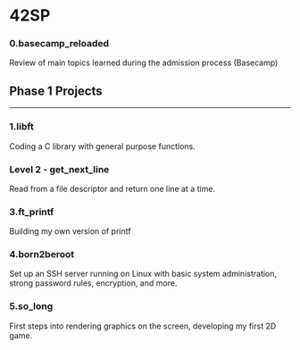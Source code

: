 # 42SP

<h3>0.basecamp_reloaded</h3>
Review of main topics learned during the admission process (Basecamp)
<br>
<h2>Phase 1 Projects</h2>
<hr>
<h3>1.libft</h3>
Coding a C library with general purpose functions.
<br>
<h3>Level 2 - get_next_line</h3>
Read from a file descriptor and return one line at a time.
<br>
<h3>3.ft_printf</h3>
Building my own version of printf
<br>
<h3>4.born2beroot</h3>
Set up an SSH server running on Linux with basic system administration, strong password rules, encryption, and more.
<h3>5.so_long</h3>
First steps into rendering graphics on the screen, developing my first 2D game. 
<br>
